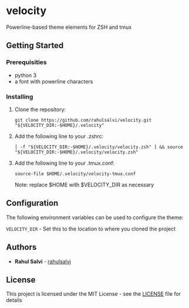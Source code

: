 # velocity

Powerline-based theme elements for ZSH and tmux

## Getting Started

### Prerequisities

* python 3
* a font with powerline characters

### Installing

1. Clone the repository:
    ```
    git clone https://github.com/rahulsalvi/velocity.git "${VELOCITY_DIR:-$HOME}/.velocity"
    ```

2. Add the following line to your .zshrc:
    ```
    [ -f "${VELOCITY_DIR:-$HOME}/.velocity/velocity.zsh" ] && source "${VELOCITY_DIR:-$HOME}/.velocity/velocity.zsh"
    ```

3. Add the following line to your .tmux.conf:
    ```
    source-file $HOME/.velocity/velocity-tmux.conf
    ```
    Note: replace $HOME with $VELOCITY_DIR as necessary

## Configuration

The following environment variables can be used to configure the theme:

```VELOCITY_DIR``` - Set this to the location to where you cloned the project

## Authors

* **Rahul Salvi** - [rahulsalvi](https://github.com/rahulsalvi)

## License

This project is licensed under the MIT License - see the [LICENSE](LICENSE) file for details
